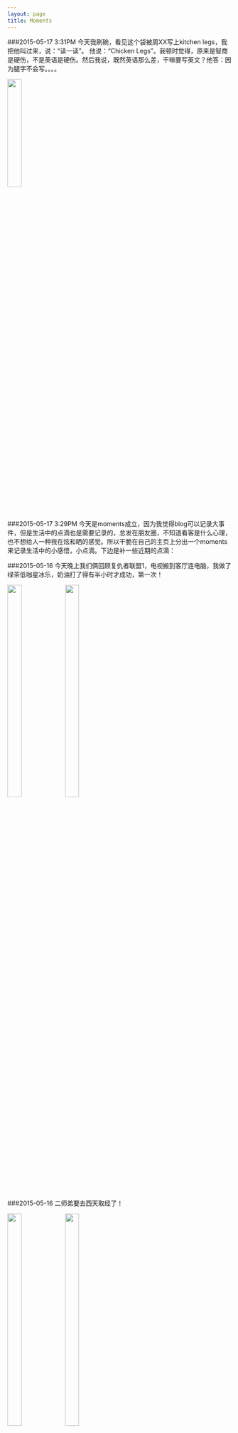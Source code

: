 ```yaml
---
layout: page
title: Moments
---
```


###2015-05-17 3:31PM
今天我刷碗，看见这个袋被周XX写上kitchen legs，我把他叫过来，说：“读一读”。 他说：“Chicken Legs”。我顿时觉得，原来是智商是硬伤，不是英语是硬伤。然后我说，既然英语那么差，干嘛要写英文？他答：因为腿字不会写。。。。

<img src="http://i.imgur.com/65p2Tj5.jpg" width="25%" height="25%">


###2015-05-17 3:29PM
今天是moments成立，因为我觉得blog可以记录大事件，但是生活中的点滴也是需要记录的，总发在朋友圈，不知道看客是什么心理，也不想给人一种我在炫和晒的感觉。所以干脆在自己的主页上分出一个moments来记录生活中的小感悟，小点滴。下边是补一些近期的点滴：

###2015-05-16 
今天晚上我们俩回顾复仇者联盟1，电视搬到客厅连电脑，我做了绿茶低咖星冰乐，奶油打了得有半小时才成功，第一次！

<img src="http://i.imgur.com/yfXAuDh.jpg" width="25%" height="35%">
<img src="http://i.imgur.com/lF6J65R.jpg" width="25%" height="35%">

###2015-05-16 
二师弟要去西天取经了！

<img src="http://i.imgur.com/iIUcLDq.jpg" width="25%" height="35%">
<img src="http://i.imgur.com/vvTjrn6.jpg" width="25%" height="35%">


###2015-05-15 
周XX同志穿了将近2年外国鞋，今天才知道自己是7号脚而不是8号。而且他拿来鞋一试说：嗯，大一个手指，正好。。。。

###2015-05-15 
我们俩的第一对情侣鞋，私以为我的更漂亮：）

<img src="http://i.imgur.com/Gs7X6Pg.jpg" width="25%" height="30%">
###2015-05-15
我的新帽子，潮不潮？

<img src="http://i.imgur.com/9QkLVgr.jpg" width="25%" height="35%">

###2015-05-15
今天是星期五，周恩及捏儿第一个星期上班，累得要命，幸运的是接下来是长周末。以前一直幻想我们俩都工作以后周末会多么轻松幸福，机会终于来了!

####2015-05-13
这是以前周末的照片，发两张感受一下

<img src="http://i.imgur.com/C8h0NMx.jpg" width="25%" height="25%">
<img src="http://i.imgur.com/cOQ287N.jpg" width="25%" height="25%">


